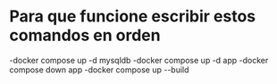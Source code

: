 # Para que funcione escribir estos comandos en orden
-docker compose up -d mysqldb
-docker compose up -d app
-docker compose down app
-docker compose up --build
